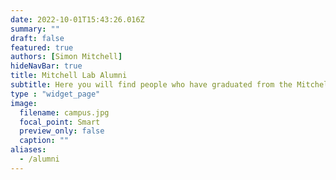 ```yaml
---
date: 2022-10-01T15:43:26.016Z
summary: ""
draft: false
featured: true
authors: [Simon Mitchell]
hideNavBar: true
title: Mitchell Lab Alumni
subtitle: Here you will find people who have graduated from the Mitchell lab.
type : "widget_page"
image:
  filename: campus.jpg
  focal_point: Smart
  preview_only: false
  caption: ""
aliases:
  - /alumni
---
```

